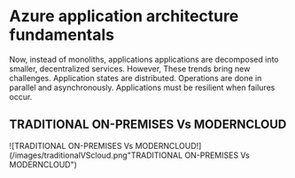 # Azure application architecture fundamentals
Now, instead of monoliths, applications applications are decomposed into smaller, decentralized services.
However, These trends bring new challenges. Application states are distributed. Operations are done in parallel and asynchronously. Applications must be resilient when failures occur. 

## TRADITIONAL ON-PREMISES  Vs MODERNCLOUD
![TRADITIONAL ON-PREMISES  Vs MODERNCLOUD!](/images/traditionalVScloud.png"TRADITIONAL ON-PREMISES  Vs MODERNCLOUD")